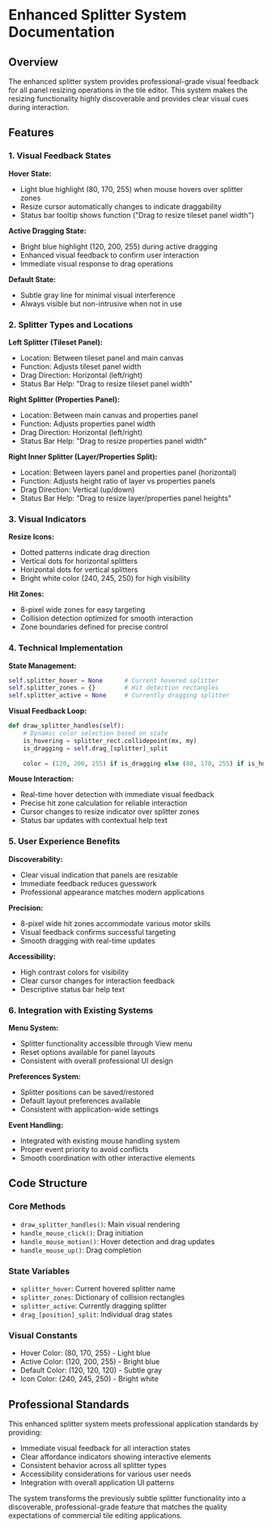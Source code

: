 # Enhanced Splitter System Documentation

## Overview
The enhanced splitter system provides professional-grade visual feedback for all panel resizing operations in the tile editor. This system makes the resizing functionality highly discoverable and provides clear visual cues during interaction.

## Features

### 1. Visual Feedback States
**Hover State:**
- Light blue highlight (80, 170, 255) when mouse hovers over splitter zones
- Resize cursor automatically changes to indicate draggability
- Status bar tooltip shows function ("Drag to resize tileset panel width")

**Active Dragging State:**
- Bright blue highlight (120, 200, 255) during active dragging
- Enhanced visual feedback to confirm user interaction
- Immediate visual response to drag operations

**Default State:**
- Subtle gray line for minimal visual interference
- Always visible but non-intrusive when not in use

### 2. Splitter Types and Locations

**Left Splitter (Tileset Panel):**
- Location: Between tileset panel and main canvas
- Function: Adjusts tileset panel width
- Drag Direction: Horizontal (left/right)
- Status Bar Help: "Drag to resize tileset panel width"

**Right Splitter (Properties Panel):**
- Location: Between main canvas and properties panel
- Function: Adjusts properties panel width
- Drag Direction: Horizontal (left/right)
- Status Bar Help: "Drag to resize properties panel width"

**Right Inner Splitter (Layer/Properties Split):**
- Location: Between layers panel and properties panel (horizontal)
- Function: Adjusts height ratio of layer vs properties panels
- Drag Direction: Vertical (up/down)
- Status Bar Help: "Drag to resize layer/properties panel heights"

### 3. Visual Indicators

**Resize Icons:**
- Dotted patterns indicate drag direction
- Vertical dots for horizontal splitters
- Horizontal dots for vertical splitters
- Bright white color (240, 245, 250) for high visibility

**Hit Zones:**
- 8-pixel wide zones for easy targeting
- Collision detection optimized for smooth interaction
- Zone boundaries defined for precise control

### 4. Technical Implementation

**State Management:**
```python
self.splitter_hover = None      # Current hovered splitter
self.splitter_zones = {}        # Hit detection rectangles
self.splitter_active = None     # Currently dragging splitter
```

**Visual Feedback Loop:**
```python
def draw_splitter_handles(self):
    # Dynamic color selection based on state
    is_hovering = splitter_rect.collidepoint(mx, my)
    is_dragging = self.drag_[splitter]_split
    
    color = (120, 200, 255) if is_dragging else (80, 170, 255) if is_hovering else subtle_gray
```

**Mouse Interaction:**
- Real-time hover detection with immediate visual feedback
- Precise hit zone calculation for reliable interaction
- Cursor changes to resize indicator over splitter zones
- Status bar updates with contextual help text

### 5. User Experience Benefits

**Discoverability:**
- Clear visual indication that panels are resizable
- Immediate feedback reduces guesswork
- Professional appearance matches modern applications

**Precision:**
- 8-pixel wide hit zones accommodate various motor skills
- Visual feedback confirms successful targeting
- Smooth dragging with real-time updates

**Accessibility:**
- High contrast colors for visibility
- Clear cursor changes for interaction feedback
- Descriptive status bar help text

### 6. Integration with Existing Systems

**Menu System:**
- Splitter functionality accessible through View menu
- Reset options available for panel layouts
- Consistent with overall professional UI design

**Preferences System:**
- Splitter positions can be saved/restored
- Default layout preferences available
- Consistent with application-wide settings

**Event Handling:**
- Integrated with existing mouse handling system
- Proper event priority to avoid conflicts
- Smooth coordination with other interactive elements

## Code Structure

### Core Methods
- `draw_splitter_handles()`: Main visual rendering
- `handle_mouse_click()`: Drag initiation
- `handle_mouse_motion()`: Hover detection and drag updates
- `handle_mouse_up()`: Drag completion

### State Variables
- `splitter_hover`: Current hovered splitter name
- `splitter_zones`: Dictionary of collision rectangles
- `splitter_active`: Currently dragging splitter
- `drag_[position]_split`: Individual drag states

### Visual Constants
- Hover Color: (80, 170, 255) - Light blue
- Active Color: (120, 200, 255) - Bright blue
- Default Color: (120, 120, 120) - Subtle gray
- Icon Color: (240, 245, 250) - Bright white

## Professional Standards

This enhanced splitter system meets professional application standards by providing:
- Immediate visual feedback for all interaction states
- Clear affordance indicators showing interactive elements
- Consistent behavior across all splitter types
- Accessibility considerations for various user needs
- Integration with overall application UI patterns

The system transforms the previously subtle splitter functionality into a discoverable, professional-grade feature that matches the quality expectations of commercial tile editing applications.
